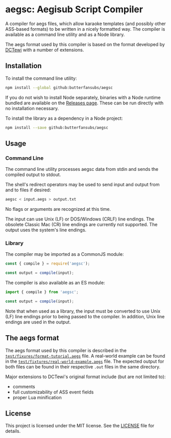 # aegsc: Aegisub Script Compiler

A compiler for aegs files, which allow karaoke templates (and possibly other ASS-based formats) to be written in a nicely formatted way.
The compiler is available as a command line utility and as a Node library.

The aegs format used by this compiler is based on the format developed by [DCTewi][Aegisub-Helper] with a number of extensions.

[Aegisub-Helper]: https://github.com/DCTewi/Aegisub-Helper

## Installation

To install the command line utility:

```sh
npm install --global github:butterfansubs/aegsc
```

If you do not wish to install Node separately, binaries with a Node runtime bundled are available on the [Releases page][releases].
These can be run directly with no installation necessary.

[releases]: https://github.com/butterfansubs/aegsc/releases

To install the library as a dependency in a Node project:

```sh
npm install --save github:butterfansubs/aegsc
```

## Usage

### Command Line

The command line utility processes aegsc data from stdin and sends the compiled output to stdout.

The shell's redirect operators may be used to send input and output from and to files if desired:

```sh
aegsc < input.aegs > output.txt
```

No flags or arguments are recognized at this time.

The input can use Unix (LF) or DOS/Windows (CRLF) line endings.
The obsolete Classic Mac (CR) line endings are currently not supported.
The output uses the system's line endings.

### Library

The compiler may be imported as a CommonJS module:

```javascript
const { compile } = require('aegsc');

const output = compile(input);
```

The compiler is also available as an ES module:

```javascript
import { compile } from 'aegsc';

const output = compile(input);
```

Note that when used as a library, the input must be converted to use Unix (LF) line endings prior to being passed to the compiler.
In addition, Unix line endings are used in the output.

## The aegs format

The aegs format used by this compiler is described in the [`test/fixures/format-tutorial.aegs`][format-tutorial] file.
A real-world example can be found in the [`test/fixtures/real-world-example.aegs`][real-world-example] file.
The expected output for both files can be found in their respective `.out` files in the same directory.

[format-tutorial]: test/fixtures/format-tutorial.aegs
[real-world-example]: test/fixtures/real-world-example.aegs

Major extensions to DCTewi's original format include (but are not limited to):

- comments
- full customizability of ASS event fields
- proper Lua minification

## License

This project is licensed under the MIT license.
See the [LICENSE][] file for details.

[LICENSE]: ./LICENSE
